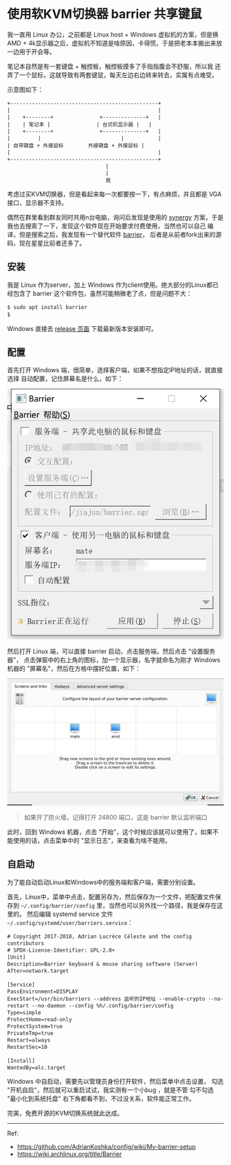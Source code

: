 # 使用软KVM切换器 barrier 共享键鼠

我一直用 Linux 办公，之前都是 Linux host + Windows 虚拟机的方案，但是换
AMD + 4k显示器之后，虚拟机不知道是啥原因，卡得慌，于是把老本本搬出来放
一边用于开会等。

笔记本自然是有一套键盘 + 触控板，触控板摸多了手指指腹会不舒服，所以我
还弄了一个鼠标，这就导致有两套键鼠，每天左边右边转来转去，实属有点难受。

示意图如下：

```
+------------------------------------------------+
|                                                |
|    +--------+               +--------------+   |
|    | 笔记本 |               | 台式机显示器 |   |
|    +--------+               +--------------+   |
|         |                          |           |
| 自带键盘 + 外接鼠标        外接键盘 + 外接鼠标 |
|                                                |
+------------------------------------------------+
                                |
                                |
                                我
```

考虑过买KVM切换器，但是看起来每一次都要按一下，有点麻烦，并且都是 VGA 接口，显示器不支持。

偶然在群里看到群友同时共用n台电脑，询问后发现是使用的 [synergy](https://github.com/symless/synergy-core)
方案，于是我也去搜索了一下，发现这个软件现在开始要求付费使用，当然也可以自己
编译，但是搜索之后，我发现有一个替代软件 [barrier](https://github.com/debauchee/barrier)，
后者是从前者fork出来的源码，现在星星比前者还多了。

## 安装

我是 Linux 作为server，加上 Windows 作为client使用。绝大部分的Linux都已经包含了
barrier 这个软件包，虽然可能稍微老了点，但是问题不大：

```bash
$ sudo apt install barrier
$
```

Windows 直接去 [release 页面](https://github.com/debauchee/barrier/releases) 下载最新版本安装即可。

## 配置

首先打开 Windows 端，很简单，选择客户端，如果不想指定IP地址的话，就直接选择 自动配置，记住屏幕名是什么，如下：

![barrier client](./img/barrier_client.png)

然后打开 Linux 端，可以直接 barrier 启动，点击服务端，然后点击 "设置服务器"，
点击弹窗中的右上角的图标，加一个显示器，名字就命名为刚才 Windows 机器的 "屏幕名"，然后在方格中摆好位置，如下：

![barrier server](./img/barrier_server.png)

> 如果开了防火墙，记得打开 24800 端口，这是 barrier 默认监听端口

此时，回到 Windows 机器，点击 "开始"，这个时候应该就可以使用了，如果不能使用的话，点击菜单中的 "显示日志"，来查看为啥不能用。

## 自启动

为了能自动启动Linux和Windows中的服务端和客户端，需要分别设置。

首先，Linux中，菜单中点击，配置另存为，然后保存为一个文件，把配置文件保存到
`~/.config/barrier/config` 里，当然也可以另外找一个路径，我是保存在这里的。
然后编辑 systemd service 文件 `~/.config/systemd/user/barriers.service`：

```systemd
# Copyright 2017-2018, Adrian Lucrèce Céleste and the config contributors
# SPDX-License-Identifier: GPL-2.0+
[Unit]
Description=Barrier keyboard & mouse sharing software (Server)
After=network.target

[Service]
PassEnvironment=DISPLAY
ExecStart=/usr/bin/barriers --address 监听的IP地址 --enable-crypto --no-restart --no-daemon --config %h/.config/barrier/config
Type=simple
ProtectHome=read-only
ProtectSystem=true
PrivateTmp=true
Restart=always
RestartSec=10

[Install]
WantedBy=alc.target
```

Windows 中自启动，需要先以管理员身份打开软件，然后菜单中点击设置，
勾选 "开机自启"，然后就可以重启试试，我实测有一个小bug ，就是不管
勾不勾选 "最小化到系统托盘" 右下角都看不到，不过没关系，软件能正常工作。

完美，免费开源的KVM切换系统就此达成。

---

Ref:

- https://github.com/AdrianKoshka/config/wiki/My-barrier-setup
- https://wiki.archlinux.org/title/Barrier

